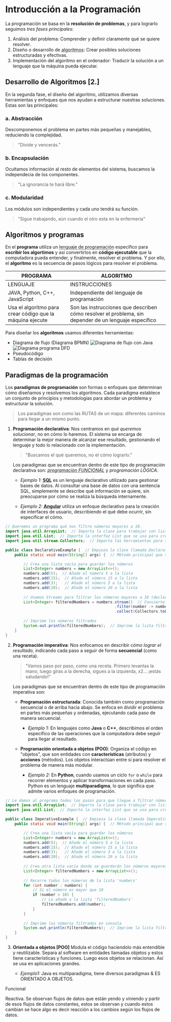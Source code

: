 # Introducción a la Programación

La programación se basa en la **resolución de problemas**, y para lograrlo seguimos *tres fases principales*:

1. Análisis del problema: Comprender y definir claramente qué se quiere resolver.
2. Diseño o desarrollo de <abbr title="Secuencia ordenada de pasos, descrita sin ambigüedades, que conducen a la solución de un problema dado. Es decir, son como una RECETA.">algoritmos</abbr>: Crear posibles soluciones estructuradas y efectivas.
3. Implementación del algoritmo en el ordenador: Traducir la solución a un lenguaje que la máquina pueda ejecutar.


## Desarrollo de Algoritmos [2.]

En la segunda fase, el diseño del algoritmo, utilizamos diversas herramientas y enfoques que nos ayudan a estructurar nuestras soluciones. Estas son las principales:

### a. **Abstracción**
Descomponemos el problema en partes más pequeñas y manejables, reduciendo la complejidad.  
> "Divide y vencerás."

### b. **Encapsulación**
Ocultamos información al resto de elementos del sistema, buscamos la independecia de los componentes.  
> "La ignorancia te hará libre."

### c. **Modularidad**
Los módulos son independientes y cada uno tendrá su función. 
> "Sigue trabajando, aún cuando el otro esta en la enfermeria" 

## Algoritmos y programas

En el **programa** utiliza un <abbr title="lenguaje formal utilizado para escribir algoritmos y realizar operaciones lógicas (ej. JAVA, Python, C++, JavaScript)">lenguaje de programación</abbr> específico para **escribir los algortimos** y así convertirlos en **código ejecutable** que la computadora pueda entender, y finalmente, resolver el problema. 
Y por ello, el **algoritmo** es la secuencia de pasos lógicos para resolver el problema.

| PROGRAMA | ALGORITMO|
|----------|----------|
|LENGUAJE  |INSTRUCCIONES|
|JAVA, Python, C++, JavaScript|Independiente del lenguaje de programación |
|Usa el algoritmo para crear código que la máquina ejecute | Son las instrucciones que describen cómo resolver el problema, sin depender de un lenguaje específico |

Para diseñar los **algoritmos** usamos diferentes herramientas:
- Diagrama de flujo (Diagrama BPMN) ![Diagrama de flujo con Java](diagrama_de_flujo.jpg) ![Diagrama programa DFD](diagrama_DFD.png) 
- Pseudocódigo
- Tablas de decisión

## Paradigmas de la programación

Los **paradigmas de programación** son formas o enfoques que determinan cómo diseñamos y resolvemos los algoritmos. Cada paradigma establece un conjunto de principios y metodologías para abordar un problema y estructurar la solución.
> Los paradigmas son como las RUTAS de un mapa: diferentes caminos para llegar a un mismo punto. 

1. **Programación declarativa**: Nos centramos en *qué queremos solucionar*, no en cómo lo haremos. El sistema se encarga de determinar la mejor manera de alcanzar ese resultado, gestionando el lenguaje y todo lo relacionado con la implementación.
    > "Buscamos el qué queremos, no el cómo lograrlo."
    
    Los paradigmas que se encuentran dentro de este tipo de programación declarativa son: <abbr title="En este paradigma, el software se divide en funciones, y cada función realiza una única tarea. Todo el programa se construye mediante la composición de funciones. Un ejemplo de lenguaje que usa este paradigma es JavaScript o Scheme.">*programación FUNCIONAL*</abbr> y *programación LÓGICA*.
   
   - *Ejemplo 1:* <abbr title="Structured Query Language, lenguaje de consulta estructurado, es un lenguaje para computación, no para programación">**SQL**</abbr> es un lenguaje declarativo utilizado para gestionar bases de datos. Al consultar una base de datos con una sentencia SQL, simplemente se describe qué información se quiere, sin preocuparse por cómo se realiza la búsqueda internamente.
   
   - *Ejemplo 2:* <abbr title="Un framework basado en JavaScript">**Angular**</abbr> utiliza un enfoque declarativo para la creación de interfaces de usuario, describiendo el qué debe ocurrir, sin especificar el cómo.

```java
// Queremos un programa qué nos filtre números mayores a 10.
import java.util.ArrayList;  // Importa la clase para trabajar con listas dinámicas
import java.util.List;  // Importa la interfaz List que se usa para crear listas
import java.util.stream.Collectors;  // Importa las herramientas para trabajar con flujos de datos

public class DeclarativeExample {  // Empieza la clase llamada DeclarativeExample
    public static void main(String[] args) {  // Método principal que se ejecuta al inicio

        // Crea una lista vacía para guardar los números
        List<Integer> numbers = new ArrayList<>();
        numbers.add(5);  // Añade el número 5 a la lista
        numbers.add(15);  // Añade el número 15 a la lista
        numbers.add(3);   // Añade el número 3 a la lista
        numbers.add(20);  // Añade el número 20 a la lista
        
        // Usamos Streams para filtrar los números mayores a 10 (declarativo)
        List<Integer> filteredNumbers = numbers.stream()  // Convierte la lista en un "flujo" de datos
                                                .filter(number -> number > 10)  // Filtra los números mayores a 10
                                                .collect(Collectors.toList());  // Convierte el flujo filtrado nuevamente en una lista
        
        // Imprime los números filtrados
        System.out.println(filteredNumbers);  // Imprime la lista filtrada: [15, 20]
    }
}
```

2. **Programación imperativa**: Nos enfocamos en describir *cómo lograr el resultado*, indicando cada paso a seguir de forma **secuencial** (como una receta).
   > "Vamos paso por paso, como una receta. Primero levantas la mano, luego giras a la derecha, sigues a la izquierda, x2... ¡estás saludando!"

   Los paradigmas que se encuentran dentro de este tipo de programación imperativa son:
   - **Programación estructurada**: Conocida también como programación secuencial o de arriba hacia abajo. Se enfoca en dividir el problema en partes más pequeñas y ordenadas, ejecutando cada paso de manera secuencial.
     - *Ejemplo 1:* En lenguajes como **Java** o **C++**, describimos el orden específico de las operaciones que la computadora debe seguir para llegar al resultado.

   - **Programación orientada a objetos (POO)**: Organiza el código en "objetos", que son entidades con **características** (atributos) y **acciones** (métodos). Los objetos interactúan entre sí para resolver el problema de manera más modular.
     - *Ejemplo 2:* En **Python**, cuando usamos un ciclo `for` o `while` para recorrer elementos y aplicar transformaciones en cada paso. Python es un lenguaje **multiparadigma**, lo que significa que admite varios enfoques de programación.

```java
// Le damos al programa todos los pasos para que llegue a filtrar números mayores a 10.
import java.util.ArrayList;  // Importa la clase para trabajar con listas dinámicas
import java.util.List;  // Importa la interfaz List que se usa para crear listas

public class ImperativeExample {  // Empieza la clase llamada ImperativeExample
    public static void main(String[] args) {  // Método principal que se ejecuta al inicio

        // Crea una lista vacía para guardar los números
        List<Integer> numbers = new ArrayList<>();
        numbers.add(5);  // Añade el número 5 a la lista
        numbers.add(15);  // Añade el número 15 a la lista
        numbers.add(3);   // Añade el número 3 a la lista
        numbers.add(20);  // Añade el número 20 a la lista
        
        // Crea otra lista vacía donde se guardarán los números mayores que 10
        List<Integer> filteredNumbers = new ArrayList<>();
        
        // Recorre todos los números de la lista 'numbers'
        for (int number : numbers) {
            // Si el número es mayor que 10
            if (number > 10) {
                // Lo añade a la lista 'filteredNumbers'
                filteredNumbers.add(number);
            }
        }
        
        // Imprime los números filtrados en consola
        System.out.println(filteredNumbers);  // Imprime la lista filtrada: [15, 20]
    }
}
```
3. **Orientada a objetos [POO]**
Modula el código haciendolo más entendible y reutilizable. 
Separa al software en entidades llamadas objetos y estos tiene características y funciones. Luego esos objetos se relacionan. Así se usa en aplicaciones grandes. 


    - *Ejemplo1:* Java es multiparadigma, tiene diversos paradigmas & ES ORIENTADO A OBJETOS.





Funcional

Reactiva. 
Se observan flujos de datos que están yendo y viniendo y partir de esos flujos de datos constantes, estos se observan y cuando estos cambian se hace algo es decir reacción a los cambios según los flujos de datos.

